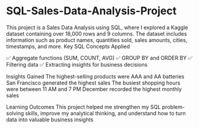 # SQL-Sales-Data-Analysis-Project
This project is a Sales Data Analysis using SQL, where I explored a Kaggle dataset containing over 18,000 rows and 9 columns. The dataset includes information such as product names, quantities sold, sales amounts, cities, timestamps, and more.
Key SQL Concepts Applied

✅ Aggregate functions (SUM, COUNT, AVG)
✅ GROUP BY and ORDER BY
✅ Filtering data
✅ Extracting insights for business decisions

Insights Gained
The highest-selling products were AAA and AA batteries
San Francisco generated the highest sales
The busiest shopping hours were between 11 AM and 7 PM
December recorded the highest monthly sales

Learning Outcomes
This project helped me strengthen my SQL problem-solving skills, improve my analytical thinking, and understand how to turn data into valuable business insights
